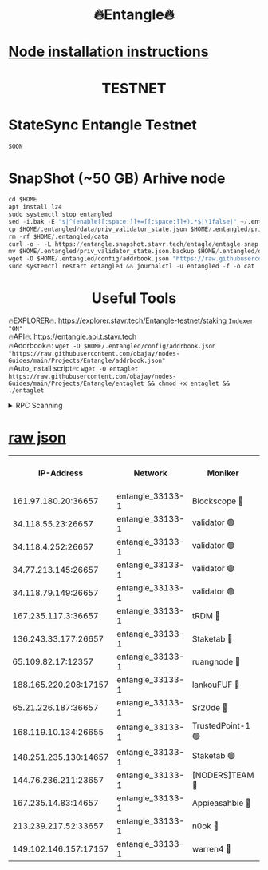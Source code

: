 <h1 align="center"> 🔥Entangle🔥</h1>

[Node installation instructions](https://github.com/obajay/nodes-Guides/tree/main/Projects/Entangle)
=

<h1 align="center"> TESTNET</h1>

# StateSync Entangle Testnet
```python
SOON
```
# SnapShot (~50 GB) Arhive node
```python
cd $HOME
apt install lz4
sudo systemctl stop entangled
sed -i.bak -E "s|^(enable[[:space:]]+=[[:space:]]+).*$|\1false|" ~/.entangled/config/config.toml
cp $HOME/.entangled/data/priv_validator_state.json $HOME/.entangled/priv_validator_state.json.backup
rm -rf $HOME/.entangled/data
curl -o - -L https://entangle.snapshot.stavr.tech/entagle/entagle-snap.tar.lz4 | lz4 -c -d - | tar -x -C $HOME/.entangled --strip-components 2
mv $HOME/.entangled/priv_validator_state.json.backup $HOME/.entangled/data/priv_validator_state.json
wget -O $HOME/.entangled/config/addrbook.json "https://raw.githubusercontent.com/obajay/nodes-Guides/main/Projects/Entangle/addrbook.json"
sudo systemctl restart entangled && journalctl -u entangled -f -o cat
```
 <h1 align="center"> Useful Tools</h1>
 
🔥EXPLORER🔥: https://explorer.stavr.tech/Entangle-testnet/staking        `Indexer "ON"` \
🔥API🔥:      https://entangle.api.t.stavr.tech \
🔥Addrbook🔥: ```wget -O $HOME/.entangled/config/addrbook.json "https://raw.githubusercontent.com/obajay/nodes-Guides/main/Projects/Entangle/addrbook.json"``` \
🔥Auto_install script🔥:  `wget -O entaglet https://raw.githubusercontent.com/obajay/nodes-Guides/main/Projects/Entangle/entaglet && chmod +x entaglet && ./entaglet`


<details>
<summary>RPC Scanning</summary>

<h2 align="center"> We scan nodes in real time every 4 hours. And we provide the final result of RPC endpoints.
We cannot influence the operation of these nodes in any way. </h2>


```python
If Voting Power is higher than 0 --> then the Node is a validator of the network and may be subject to attack and be a potential threat to the chain.
```
```python
We marked such validators with a red symbol
```

</details>

[raw json](https://rpc-check.entangt.stavr.tech/entangt/rpc-entangt-result.json)
=


<table><tr><th>IP-Address</th><th>Network</th><th>Moniker</th><th>Latest Block Height</th><th>Earliest Block Height</th><th>Catching Up</th><th>Tx Index</th><th>Voting Power</th><th>Scan Time</th></tr><tr><td>161.97.180.20:36657</td><td>entangle_33133-1</td><td>Blockscope 🔴</td><td>2586682</td><td>1</td><td>False</td><td>off</td><td>309598243262652</td><td>2024-03-11T04:09:49.394389902UTC</td></tr><tr><td>34.118.55.23:26657</td><td>entangle_33133-1</td><td>validator 🟢</td><td>2586682</td><td>1</td><td>False</td><td>on</td><td>0</td><td>2024-03-11T04:09:52.080837039UTC</td></tr><tr><td>34.118.4.252:26657</td><td>entangle_33133-1</td><td>validator 🟢</td><td>2586682</td><td>1</td><td>False</td><td>on</td><td>0</td><td>2024-03-11T04:09:52.396691726UTC</td></tr><tr><td>34.77.213.145:26657</td><td>entangle_33133-1</td><td>validator 🟢</td><td>2586682</td><td>1</td><td>False</td><td>on</td><td>0</td><td>2024-03-11T04:09:54.965753951UTC</td></tr><tr><td>34.118.79.149:26657</td><td>entangle_33133-1</td><td>validator 🟢</td><td>2586686</td><td>1</td><td>False</td><td>on</td><td>0</td><td>2024-03-11T04:10:14.562721521UTC</td></tr><tr><td>167.235.117.3:36657</td><td>entangle_33133-1</td><td>tRDM 🔴</td><td>2586687</td><td>1</td><td>False</td><td>on</td><td>216176132946204</td><td>2024-03-11T04:10:17.089000256UTC</td></tr><tr><td>136.243.33.177:26657</td><td>entangle_33133-1</td><td>Staketab 🔴</td><td>2586684</td><td>660001</td><td>False</td><td>on</td><td>180885006858259</td><td>2024-03-11T04:10:07.909917197UTC</td></tr><tr><td>65.109.82.17:12357</td><td>entangle_33133-1</td><td>ruangnode 🔴</td><td>2586682</td><td>1312001</td><td>False</td><td>off</td><td>658314392412071</td><td>2024-03-11T04:09:49.742943668UTC</td></tr><tr><td>188.165.220.208:17157</td><td>entangle_33133-1</td><td>lankouFUF 🔴</td><td>2586682</td><td>1910001</td><td>False</td><td>off</td><td>330879290880844</td><td>2024-03-11T04:09:54.687925527UTC</td></tr><tr><td>65.21.226.187:36657</td><td>entangle_33133-1</td><td>Sr20de 🔴</td><td>2586681</td><td>2049001</td><td>False</td><td>off</td><td>29447110867813</td><td>2024-03-11T04:09:47.088061248UTC</td></tr><tr><td>168.119.10.134:26655</td><td>entangle_33133-1</td><td>TrustedPoint-1 🟢</td><td>2586687</td><td>2268001</td><td>False</td><td>off</td><td>0</td><td>2024-03-11T04:10:17.298271441UTC</td></tr><tr><td>148.251.235.130:14657</td><td>entangle_33133-1</td><td>Staketab 🟢</td><td>2586681</td><td>2272001</td><td>False</td><td>on</td><td>0</td><td>2024-03-11T04:09:46.791930327UTC</td></tr><tr><td>144.76.236.211:23657</td><td>entangle_33133-1</td><td>[NODERS]TEAM 🔴</td><td>2586684</td><td>2304001</td><td>False</td><td>off</td><td>26809464209694866</td><td>2024-03-11T04:10:05.647217705UTC</td></tr><tr><td>167.235.14.83:14657</td><td>entangle_33133-1</td><td>Appieasahbie 🔴</td><td>2586687</td><td>2436001</td><td>False</td><td>on</td><td>43265649986362311</td><td>2024-03-11T04:10:16.825285057UTC</td></tr><tr><td>213.239.217.52:33657</td><td>entangle_33133-1</td><td>n0ok 🔴</td><td>2586684</td><td>2486684</td><td>False</td><td>off</td><td>46610920510294832</td><td>2024-03-11T04:10:12.202966143UTC</td></tr><tr><td>149.102.146.157:17157</td><td>entangle_33133-1</td><td>warren4 🔴</td><td>2586683</td><td>2558001</td><td>False</td><td>on</td><td>505476935486266</td><td>2024-03-11T04:10:03.408685647UTC</td></tr></table>
